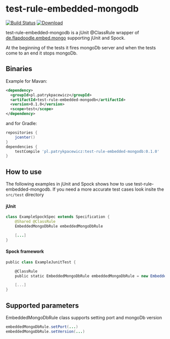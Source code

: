 test-rule-embedded-mongodb
==========================

[ ![Build Status](https://travis-ci.org/patrykpacewicz/test-rule-embedded-mongodb.svg)](https://travis-ci.org/patrykpacewicz/test-rule-embedded-mongodb)
[ ![Download](https://api.bintray.com/packages/patrykpacewicz/maven/test-rule-embedded-mongodb/images/download.svg) ](https://bintray.com/patrykpacewicz/maven/test-rule-embedded-mongodb/_latestVersion)

test-rule-embedded-mongodb is a jUnit @ClassRule wrapper of
[de.flapdoodle.embed.mongo](https://github.com/flapdoodle-oss/de.flapdoodle.embed.mongo)
supporting jUnit and Spock.

At the beginning of the tests it fires mongoDb server and when the tests come to an end it stops mongoDb.

Binaries
--------

Example for Mavan:

```xml
<dependency>
  <groupId>pl.patrykpacewicz</groupId>
  <artifactId>test-rule-embedded-mongodb</artifactId>
  <version>0.1.0</version>
  <scope>test</scope>
</dependency>
```

and for Gradle:

```groovy
repositories {
    jcenter()
}
dependencies {
    testCompile 'pl.patrykpacewicz:test-rule-embedded-mongodb:0.1.0'
}
```

How to use
----------

The following examples in jUnit and Spock shows how to use test-rule-embedded-mongodb.
If you need a more accurate test cases look insite the `src/test` directory

#### jUnit

```java
class ExampleSpockSpec extends Specification {
    @Shared @ClassRule
    EmbeddedMongoDbRule embeddedMongoDbRule

    [...]
}
```

#### Spock framework

```groovy
public class ExampleJunitTest {

    @ClassRule
    public static EmbeddedMongoDbRule embeddedMongoDbRule = new EmbeddedMongoDbRule();

    [...]
}
```

Supported parameters
--------------------

EmbeddedMongoDbRule class supports setting port and mongoDb version

```java
embeddedMongoDbRule.setPort(...)
embeddedMongoDbRule.setVersion(...)
```
